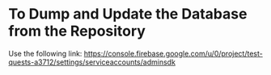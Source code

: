 # To Dump and Update the Database from the Repository

Use the following link: https://console.firebase.google.com/u/0/project/test-quests-a3712/settings/serviceaccounts/adminsdk